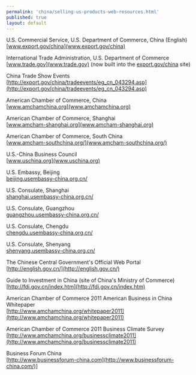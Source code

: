 ```yaml
---
permalink: 'china/selling-us-products-web-resources.html'
published: true
layout: default
---
```

U.S. Commercial Service, U.S. Department of Commerce, China (English)  
[www.export.gov/china](www.export.gov/china)

International Trade Administration, U.S. Department of Commerce  
[www.trade.gov](www.trade.gov) (now built into the [export.gov/china](export.gov/china) site)

China Trade Show Events  
[http://export.gov/china/tradeevents/eg_cn_043294.asp](http://export.gov/china/tradeevents/eg_cn_043294.asp)

American Chamber of Commerce, China  
[www.amchamchina.org](www.amchamchina.org)

American Chamber of Commerce, Shanghai  
[www.amcham-shanghai.org](www.amcham-shanghai.org)

American Chamber of Commerce, South China  
[www.amcham-southchina.org/](www.amcham-southchina.org/)

U.S.-China Business Council  
[www.uschina.org](www.uschina.org)

U.S. Embassy, Beijing  
[beijing.usembassy-china.org.cn/](beijing.usembassy-china.org.cn/)

U.S. Consulate, Shanghai  
[shanghai.usembassy-china.org.cn/](shanghai.usembassy-china.org.cn/)

U.S. Consulate, Guangzhou  
[guangzhou.usembassy-china.org.cn/](guangzhou.usembassy-china.org.cn/)

U.S. Consulate, Chengdu  
[chengdu.usembassy-china.org.cn/](chengdu.usembassy-china.org.cn/)

U.S. Consulate, Shenyang  
[shenyang.usembassy-china.org.cn/](shenyang.usembassy-china.org.cn/)

The Chinese Central Government's Official Web Portal  
[http://english.gov.cn/](http://english.gov.cn/)

Guide to Investment in China (site of China's Ministry of Commerce)   
[http://fdi.gov.cn/index.htm](http://fdi.gov.cn/index.htm)

American Chamber of Commerce 2011 American Business in China Whitepaper  
[http://www.amchamchina.org/whitepaper2011](http://www.amchamchina.org/whitepaper2011)

American Chamber of Commerce 2011 Business Climate Survey  
[http://www.amchamchina.org/businessclimate2011](http://www.amchamchina.org/businessclimate2011)

Business Forum China  
[http://www.businessforum-china.com](http://www.businessforum-china.com/)]
